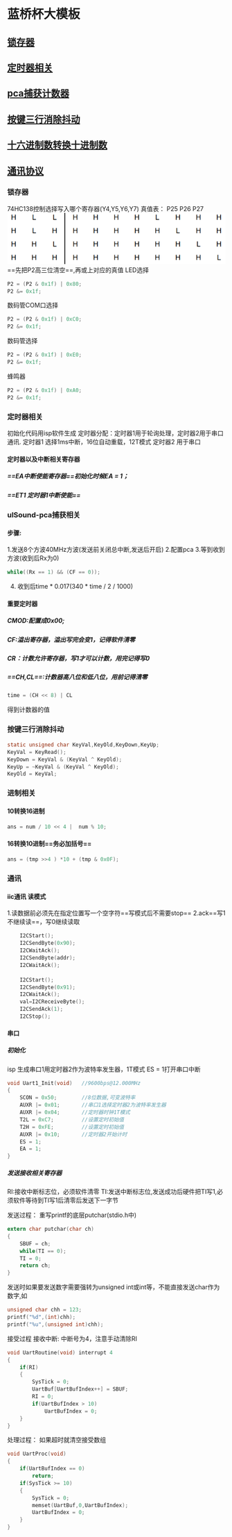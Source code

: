 # 蓝桥杯大模板
## [锁存器](#1)
## [定时器相关](#2)
## [pca捕获计数器](#3)
## [按键三行消除抖动](#4)
## [十六进制数转换十进制数](#5)
## [通讯协议](#6)
### <div id = '1'>锁存器 </div>

74HC138控制选择写入哪个寄存器(Y4,Y5,Y6,Y7)
真值表：
P25 P26 P27
![alt text](image.png)
==先把P2高三位清空==,再或上对应的真值
LED选择
```c
P2 = (P2 & 0x1f) | 0x80;
P2 &= 0x1f;
```
数码管COM口选择
```c
P2 = (P2 & 0x1f) | 0xC0;
P2 &= 0x1f;
```
数码管选择
```c
P2 = (P2 & 0x1f) | 0xE0;
P2 &= 0x1f;
```
蜂鸣器
```c
P2 = (P2 & 0x1f) | 0xA0;
P2 &= 0x1f;
```

### <div id = 2>定时器相关</div>
初始化代码用isp软件生成
定时器分配：定时器1用于轮询处理，定时器2用于串口通讯.
定时器1 选择1ms中断，16位自动重载，12T模式
定时器2 用于串口
#### 定时器以及中断相关寄存器
##### ==EA中断使能寄存器==初始化时候EA = 1；
##### ==ET1 定时器1中断使能==

### <div id = 3>ulSound-pca捕获相关</div>
#### 步骤:
1.发送8个方波40MHz方波(发送前关闭总中断,发送后开启) 
2.配置pca
3.等到收到方波(收到后Rx为0)
```c
while((Rx == 1) && (CF == 0));
```
4. 收到后time * 0.017(340 * time / 2 / 1000)
#### 重要定时器
##### CMOD:配置成0x00;
##### CF:溢出寄存器，溢出写完会变1，记得软件清零
##### CR：计数允许寄存器，写1才可以计数，用完记得写0
##### ==CH,CL==:计数器高八位和低八位，用前记得清零
```c
time = (CH << 8) | CL
```
得到计数器的值

### <div id = 4>按键三行消除抖动</div>
```c
static unsigned char KeyVal,KeyOld,KeyDown,KeyUp;
KeyVal = KeyRead();
KeyDown = KeyVal & (KeyVal ^ KeyOld);
KeyUp = ~KeyVal & (KeyVal ^ KeyOld);
KeyOld = KeyVal;
```
### <div id = 5>进制相关</div>
#### 10转换16进制
```c
ans = num / 10 << 4 |  num % 10;
```
#### 16转换10进制==务必加括号==
```c
ans = (tmp >>4 ) *10 + (tmp & 0x0F);
```
### <div id =6>通讯</div>
#### iic通讯 读模式
1.读数据前必须先在指定位置写一个空字符==写模式后不需要stop==
2.ack==写1不继续读==，写0继续读取
```c
    I2CStart();
    I2CSendByte(0x90);
    I2CWaitAck();
    I2CSendByte(addr);
    I2CWaitAck();

    I2CStart();
    I2CSendByte(0x91);
    I2CWaitAck();
    val=I2CReceiveByte();
    I2CSendAck(1);
    I2CStop();
```
#### 串口
##### 初始化
isp 生成串口1用定时器2作为波特率发生器，1T模式
ES = 1打开串口中断
```c
void Uart1_Init(void)	//9600bps@12.000MHz
{
	SCON = 0x50;		//8位数据,可变波特率
	AUXR |= 0x01;		//串口1选择定时器2为波特率发生器
	AUXR |= 0x04;		//定时器时钟1T模式
	T2L = 0xC7;			//设置定时初始值
	T2H = 0xFE;			//设置定时初始值
	AUXR |= 0x10;		//定时器2开始计时
    ES = 1;
    EA = 1;
}
```
##### 发送接收相关寄存器
RI:接收中断标志位，必须软件清零
TI:发送中断标志位,发送成功后硬件把TI写1,必须软件等待到TI写1后清零后发送下一字节

发送过程：
重写printf的底层putchar(stdio.h中)
```c
extern char putchar(char ch)
{
    SBUF = ch;
    while(TI == 0);
    TI = 0;
    return ch;
}
```
发送时如果要发送数字需要强转为unsigned int或int等，不能直接发送char作为数字,如
```c
unsigned char chh = 123;
printf("%d",(int)chh);
printf("%u",(unsigned int)chh);
```
接受过程
接收中断:
中断号为4，注意手动清除RI
```c
void UartRoutine(void) interrupt 4
{
    if(RI)
    {
        SysTick = 0;
        UartBuf[UartBufIndex++] = SBUF;
        RI = 0;
        if(UartBufIndex > 10)
            UartBufIndex = 0;
    }
}
```
处理过程：
如果超时就清空接受数组
```c
void UartProc(void)
{    
    if(UartBufIndex == 0)
        return;
    if(SysTick >= 10)
    {
        SysTick = 0;
        memset(UartBuf,0,UartBufIndex);
        UartBufIndex = 0;
    }
}
```